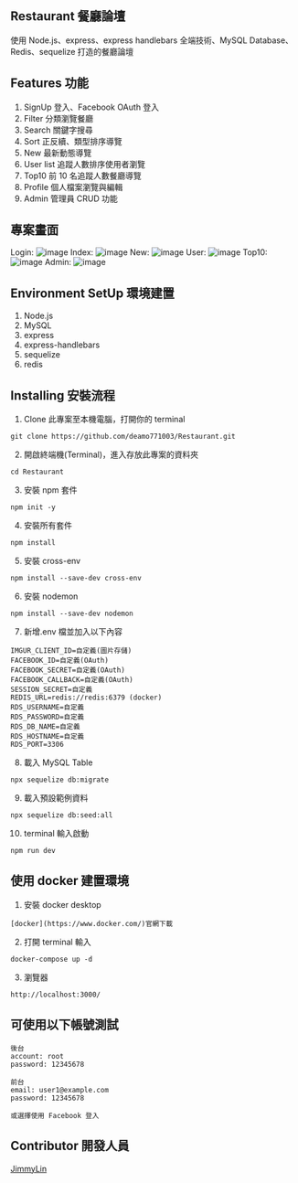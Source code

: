 ## Restaurant 餐廳論壇

使用 Node.js、express、express handlebars 全端技術、MySQL Database、Redis、sequelize 打造的餐廳論壇

## Features 功能

1. SignUp 登入、Facebook OAuth 登入
2. Filter 分類瀏覽餐廳
3. Search 關鍵字搜尋
4. Sort 正反續、類型排序導覽
5. New 最新動態導覽
6. User list 追蹤人數排序使用者瀏覽
7. Top10 前 10 名追蹤人數餐廳導覽
8. Profile 個人檔案瀏覽與編輯
9. Admin 管理員 CRUD 功能

## 專案畫面

Login:
![image](https://github.com/deamo771003/Restaurant/blob/master/login.jpg?raw=true)
Index:
![image](https://github.com/deamo771003/Restaurant/blob/master/index.jpg?raw=true)
New:
![image](https://github.com/deamo771003/Restaurant/blob/master/news.jpg?raw=true)
User:
![image](https://github.com/deamo771003/Restaurant/blob/master/User.jpg?raw=true)
Top10:
![image](https://github.com/deamo771003/Restaurant/blob/master/top10.jpg?raw=true)
Admin:
![image](https://github.com/deamo771003/Restaurant/blob/master/admin.jpg?raw=true)

## Environment SetUp 環境建置

1. Node.js
2. MySQL
3. express
4. express-handlebars
5. sequelize
6. redis

## Installing 安裝流程

1. Clone 此專案至本機電腦，打開你的 terminal

```
git clone https://github.com/deamo771003/Restaurant.git
```

2. 開啟終端機(Terminal)，進入存放此專案的資料夾

```
cd Restaurant
```

3. 安裝 npm 套件

```
npm init -y
```

4. 安裝所有套件

```
npm install
```

5. 安裝 cross-env

```
npm install --save-dev cross-env
```

6. 安裝 nodemon

```
npm install --save-dev nodemon
```

7. 新增.env 檔並加入以下內容

```
IMGUR_CLIENT_ID=自定義(圖片存儲)
FACEBOOK_ID=自定義(OAuth)
FACEBOOK_SECRET=自定義(OAuth)
FACEBOOK_CALLBACK=自定義(OAuth)
SESSION_SECRET=自定義
REDIS_URL=redis://redis:6379 (docker)
RDS_USERNAME=自定義
RDS_PASSWORD=自定義
RDS_DB_NAME=自定義
RDS_HOSTNAME=自定義
RDS_PORT=3306
```

8. 載入 MySQL Table

```
npx sequelize db:migrate
```

9. 載入預設範例資料

```
npx sequelize db:seed:all
```

10. terminal 輸入啟動

```
npm run dev
```

## 使用 docker 建置環境

1. 安裝 docker desktop

```
[docker](https://www.docker.com/)官網下載
```

2. 打開 terminal 輸入

```
docker-compose up -d
```

3. 瀏覽器

```
http://localhost:3000/
```

## 可使用以下帳號測試

```
後台
account: root
password: 12345678

前台
email: user1@example.com
password: 12345678

或選擇使用 Facebook 登入
```

## Contributor 開發人員

[JimmyLin](https://github.com/deamo771003)
